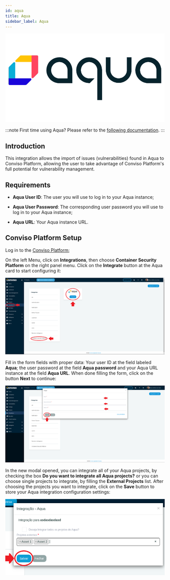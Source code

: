 ```yaml
---
id: aqua
title: Aqua
sidebar_label: Aqua
---
```


<div style={{textAlign: 'center'}}>

![img](../../static/img/aqua.png)

</div>

:::note
First time using Aqua? Please refer to the [following documentation](https://www.aquasec.com/resources/).
:::

## Introduction

This integration allows the import of issues (vulnerabilities) found in Aqua to Conviso Platform, allowing the user to take advantage of Conviso Platform's full potential for vulnerability management.

## Requirements

- **Aqua User ID**: The user you will use to log in to your Aqua instance;

- **Aqua User Password**: The corresponding user password you will use to log in to your Aqua instance;

- **Aqua URL**: Your Aqua instance URL.

## Conviso Platform Setup

Log in to the [Conviso Platform](https://app.convisoappsec.com);

On the left Menu, click on **Integrations**, then choose **Container Security Platform** on the right panel menu. Click on the **Integrate** button at the Aqua card to start configuring it:

<div style={{textAlign: 'center'}}>

![img](../../static/img/aqua-img1.png)

</div>

Fill in the form fields with proper data: Your user ID at the field labeled **Aqua**; the user password at the field **Aqua password** and your Aqua URL instance at the field **Aqua URL**. When done filling the form, click on the button **Next** to continue:

<div style={{textAlign: 'center'}}>

![img](../../static/img/aqua-img2.png)

</div>

In the new modal opened, you can integrate all of your Aqua projects, by checking the box **Do you want to integrate all Aqua projects?**  or you can choose single projects to integrate, by filling the **External Projects** list. After choosing the projects you want to integrate, click on the **Save** button to store your Aqua integration configuration settings: 

<div style={{textAlign: 'center'}}>

![img](../../static/img/aqua-img3.png)

</div>
